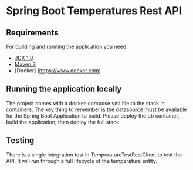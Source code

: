 # Spring Boot Temperatures Rest API

## Requirements

For building and running the application you need:

- [JDK 1.8](http://www.oracle.com/technetwork/java/javase/downloads/jdk8-downloads-2133151.html)
- [Maven 3](https://maven.apache.org)
- [Docker] (https://www.docker.com)

## Running the application locally

The project comes with a docker-compose.yml file to the stack in containers.
The key thing to remember is the datasource must be available for the Spring Boot Application to build.
Please deploy the db container, build the application, then deploy the full stack.

## Testing

There is a single integration test in TemperatureTestRestClient to test the API. It will run through a full lifecycle of the
temperature entity.